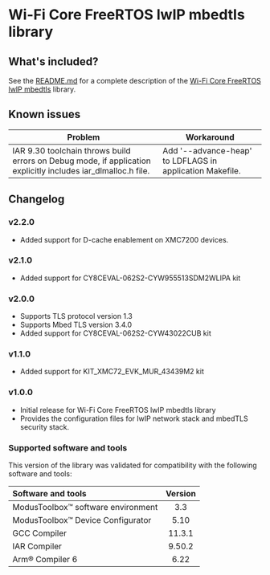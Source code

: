 # Wi-Fi Core FreeRTOS lwIP mbedtls library

## What's included?

See the [README.md](./README.md) for a complete description of the [Wi-Fi Core FreeRTOS lwIP mbedtls](https://github.com/Infineon/wifi-core-freertos-lwip-mbedtls) library.

## Known issues
| Problem | Workaround |
| ------- | ---------- |
| IAR 9.30 toolchain throws build errors on Debug mode, if application explicitly includes iar_dlmalloc.h file. | Add '--advance-heap' to LDFLAGS in application Makefile. |

## Changelog

### v2.2.0

- Added support for D-cache enablement on XMC7200 devices.

### v2.1.0

- Added support for CY8CEVAL-062S2-CYW955513SDM2WLIPA kit

### v2.0.0

- Supports TLS protocol version 1.3
- Supports Mbed TLS version 3.4.0
- Added support for CY8CEVAL-062S2-CYW43022CUB kit

### v1.1.0

- Added support for KIT_XMC72_EVK_MUR_43439M2 kit

### v1.0.0

- Initial release for Wi-Fi Core FreeRTOS lwIP mbedtls library
- Provides the configuration files for lwIP network stack and mbedTLS security stack.

### Supported software and tools

This version of the library was validated for compatibility with the following software and tools:

| Software and tools                                              | Version |
| :---                                                            | :----:  |
| ModusToolbox&trade; software environment                        | 3.3     |
| ModusToolbox&trade; Device Configurator                         | 5.10    |
| GCC Compiler                                                    | 11.3.1  |
| IAR Compiler                                                    | 9.50.2  |
| Arm&reg; Compiler 6                                             | 6.22    |
